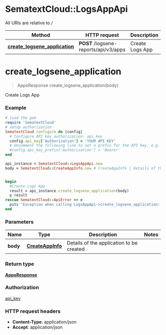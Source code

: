 # SematextCloud::LogsAppApi

All URIs are relative to */*

| Method                                                                     | HTTP request                          | Description     |
| -------------------------------------------------------------------------- | ------------------------------------- | --------------- |
| [**create_logsene_application**](LogsAppApi.md#create_logsene_application) | **POST** /logsene-reports/api/v3/apps | Create Logs App |

# **create_logsene_application**

> AppsResponse create_logsene_application(body)

Create Logs App

### Example

```ruby
# load the gem
require 'SematextCloud'
# setup authorization
SematextCloud.configure do |config|
  # Configure API key authorization: api_key
  config.api_key['Authorization'] = 'YOUR API KEY'
  # Uncomment the following line to set a prefix for the API key, e.g. 'Bearer' (defaults to nil)
  #config.api_key_prefix['Authorization'] = 'Bearer'
end

api_instance = SematextCloud::LogsAppApi.new
body = SematextCloud::CreateAppInfo.new # CreateAppInfo | Details of the application to be created


begin
  #Create Logs App
  result = api_instance.create_logsene_application(body)
  p result
rescue SematextCloud::ApiError => e
  puts "Exception when calling LogsAppApi->create_logsene_application: #{e}"
end
```

### Parameters

| Name     | Type                                  | Description                              | Notes |
| -------- | ------------------------------------- | ---------------------------------------- | ----- |
| **body** | [**CreateAppInfo**](CreateAppInfo.md) | Details of the application to be created |

### Return type

[**AppsResponse**](AppsResponse.md)

### Authorization

[api_key](../README.md#api_key)

### HTTP request headers

- **Content-Type**: application/json
- **Accept**: application/json
